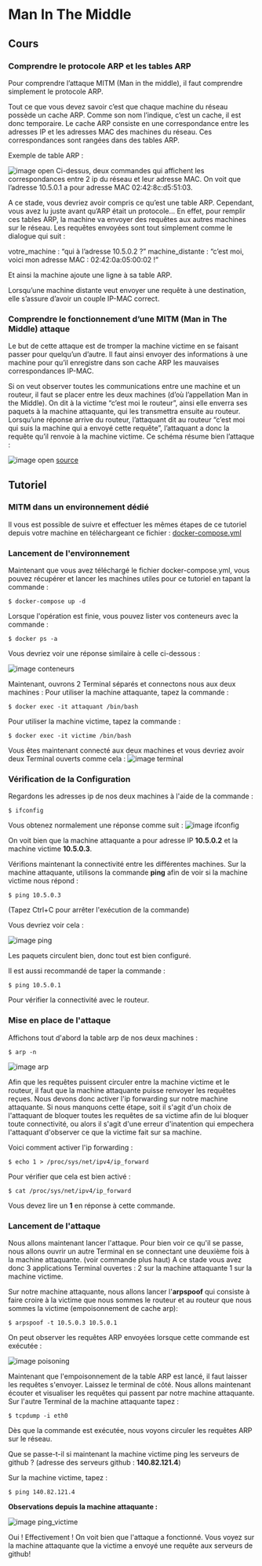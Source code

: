 # Man In The Middle

## Cours

### Comprendre le protocole ARP et les tables ARP

Pour comprendre l’attaque MITM (Man in the middle), il faut comprendre simplement le protocole ARP.


Tout ce que vous devez savoir c’est que chaque machine du réseau possède un cache ARP. Comme son nom l’indique, c’est un cache, il est donc temporaire. 
Le cache ARP consiste en une correspondance entre les adresses IP et les adresses MAC des machines du réseau. Ces correspondances sont rangées dans des tables ARP.


Exemple de table ARP : 

![image open](./images/cache_arp.png)
Ci-dessus, deux commandes qui affichent les correspondances entre 2 ip du réseau et leur adresse MAC. On voit que l’adresse 10.5.0.1 a pour adresse MAC 02:42:8c:d5:51:03.

A ce stade, vous devriez avoir compris ce qu’est une table ARP. Cependant, vous avez lu juste avant qu’ARP était un protocole… En effet, pour remplir ces tables ARP, la machine va envoyer des requêtes aux autres machines sur le réseau. Les requêtes envoyées sont tout simplement comme le dialogue qui suit : 

votre_machine : “qui à l’adresse 10.5.0.2 ?”
machine_distante : “c’est moi, voici mon adresse MAC : 02:42:0a:05:00:02 !”

Et ainsi la machine ajoute une ligne à sa table ARP.

Lorsqu’une machine distante veut envoyer une requête à une destination, elle s’assure d’avoir un couple IP-MAC correct.

### Comprendre le fonctionnement d’une MITM (Man in The Middle) attaque

Le but de cette attaque est de tromper la machine victime en se faisant passer pour quelqu’un d’autre. Il faut ainsi envoyer des informations à une machine pour qu’il enregistre dans son cache ARP les mauvaises correspondances IP-MAC.

Si on veut observer toutes les communications entre une machine et un routeur, il faut se placer entre les deux machines (d’où l’appellation Man in the Middle). On dit à la victime “c’est moi le routeur”, ainsi elle enverra ses paquets à la machine attaquante, qui les transmettra ensuite au routeur. Lorsqu’une réponse arrive du routeur, l’attaquant dit au routeur “c’est moi qui suis la machine qui a envoyé cette requête”, l’attaquant a donc la requête qu’il renvoie à la machine victime.
Ce schéma résume bien l’attaque : 


![image open](./images/schema_MITM.png)
[source](https://dwisesoft.com/wp-content/uploads/2020/08/man-in-the-middle-attack.png)

## Tutoriel

### MITM dans un environnement dédié

Il vous est possible de suivre et effectuer les mêmes étapes de ce tutoriel depuis votre machine en téléchargeant ce fichier : [docker-compose.yml](./docker-compose.yml)

### Lancement de l'environnement

Maintenant que vous avez téléchargé le fichier docker-compose.yml, vous pouvez récupérer et lancer les machines utiles pour ce tutoriel en tapant la commande : 

```shell
$ docker-compose up -d
```

Lorsque l'opération est finie, vous pouvez lister vos conteneurs avec la commande :

```shell
$ docker ps -a
```
Vous devriez voir une réponse similaire à celle ci-dessous : 

![image conteneurs](./images/conteneurs.png)

Maintenant, ouvrons 2 Terminal séparés et connectons nous aux deux machines : 
Pour utiliser la machine attaquante, tapez la commande : 
```shell
$ docker exec -it attaquant /bin/bash
```

Pour utiliser la machine victime, tapez la commande : 
```shell
$ docker exec -it victime /bin/bash
```

Vous êtes maintenant connecté aux deux machines et vous devriez avoir deux Terminal ouverts comme cela : 
![image terminal](./images/terminal.png)


### Vérification de la Configuration

Regardons les adresses ip de nos deux machines à l'aide de la commande : 
```shell
$ ifconfig
```

Vous obtenez normalement une réponse comme suit : 
![image ifconfig](./images/ifconfig.png)

On voit bien que la machine attaquante a pour adresse IP **10.5.0.2** et la machine victime **10.5.0.3**.


Vérifions maintenant la connectivité entre les différentes machines. Sur la machine attaquante, utilisons la commande **ping** afin de voir si la machine victime nous répond : 
```shell
$ ping 10.5.0.3
```
(Tapez Ctrl+C pour arrêter l'exécution de la commande)

Vous devriez voir cela : 

![image ping](./images/ping.png)

Les paquets circulent bien, donc tout est bien configuré.

Il est aussi recommandé de taper la commande : 

```shell
$ ping 10.5.0.1
```

Pour vérifier la connectivité avec le routeur.

### Mise en place de l'attaque

Affichons tout d'abord la table arp de nos deux machines : 
```shell
$ arp -n
```

![image arp](./images/arp.png)

Afin que les requêtes puissent circuler entre la machine victime et le routeur, il faut que la machine attaquante puisse renvoyer les requêtes reçues.
Nous devons donc activer l'ip forwarding sur notre machine attaquante. Si nous manquons cette étape, soit il s'agit d'un choix de l'attaquant de bloquer toutes les requêtes de sa victime afin de lui bloquer toute connectivité, ou alors il s'agit d'une erreur d'inatention qui empechera l'attaquant d'observer ce que la victime fait sur sa machine.

Voici comment activer l'ip forwarding : 

```shell
$ echo 1 > /proc/sys/net/ipv4/ip_forward
```

Pour vérifier que cela est bien activé : 

```shell
$ cat /proc/sys/net/ipv4/ip_forward
```

Vous devez lire un **1** en réponse à cette commande.

### Lancement de l'attaque

Nous allons maintenant lancer l'attaque. Pour bien voir ce qu'il se passe, nous allons ouvrir un autre Terminal en se connectant une deuxième fois à la machine attaquante. (voir commande plus haut) 
A ce stade vous avez donc 3 applications Terminal ouvertes : 2 sur la machine attaquante 1 sur la machine victime.

Sur notre machine attaquante, nous allons lancer l'**arpspoof** qui consiste à faire croire à la victime que nous sommes le routeur et au routeur que nous sommes la victime (empoisonnement de cache arp): 

```shell
$ arpspoof -t 10.5.0.3 10.5.0.1
```

On peut observer les requêtes ARP envoyées lorsque cette commande est exécutée : 

![image poisoning](./images/poisoning.png)

Maintenant que l'empoisonnement de la table ARP est lancé, il faut laisser les requêtes s'envoyer. Laissez le terminal de côté. Nous allons maintenant écouter et visualiser les requêtes qui passent par notre machine attaquante. Sur l'autre Terminal de la machine attaquante tapez : 

```shell
$ tcpdump -i eth0
```

Dès que la commande est exécutée, nous voyons circuler les requêtes ARP sur le réseau.

Que se passe-t-il si maintenant la machine victime ping les serveurs de github ? (adresse des serveurs github : **140.82.121.4**)

Sur la machine victime, tapez : 

```shell
$ ping 140.82.121.4
```

**Observations depuis la machine attaquante :**

![image ping_victime](./images/ping_victime.png)

Oui ! Effectivement ! On voit bien que l'attaque a fonctionné. Vous voyez sur la machine attaquante que la victime a envoyé une requête aux serveurs de github!